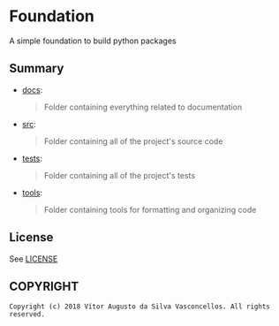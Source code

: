 # Foundation

A simple foundation to build python packages

## Summary

+ [docs](./docs):
    > Folder containing everything related to documentation
+ [src](./src):
    > Folder containing all of the project's source code
+ [tests](./tests):
    > Folder containing all of the project's tests
+ [tools](./tools):
    > Folder containing tools for formatting and organizing code

## License

See [LICENSE](./LICENSE)

## COPYRIGHT

    Copyright (c) 2018 Vítor Augusto da Silva Vasconcellos. All rights reserved.
